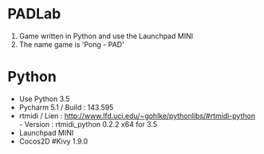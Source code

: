 # PADLab
1. Game written in Python and use the Launchpad MINI
2. The name game is 'Pong - PAD'

# Python
  - Use Python 3.5
  - Pycharm 5.1 / Build : 143.595
  - rtmidi / Lien : http://www.lfd.uci.edu/~gohlke/pythonlibs/#rtmidi-python - Version : rtmidi_python 0.2.2 x64 for 3.5
  - Launchpad MINI
  - Cocos2D #Kivy 1.9.0
